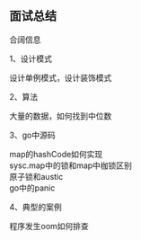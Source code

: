 ## 面试总结

合阔信息  

1、设计模式  

设计单例模式，设计装饰模式  

2、算法  

大量的数据，如何找到中位数

3、go中源码  

map的hashCode如何实现  
sysc.map中的锁和map中枷锁区别  
原子锁和austic  
go中的panic

4、典型的案例  

程序发生oom如何排查  


